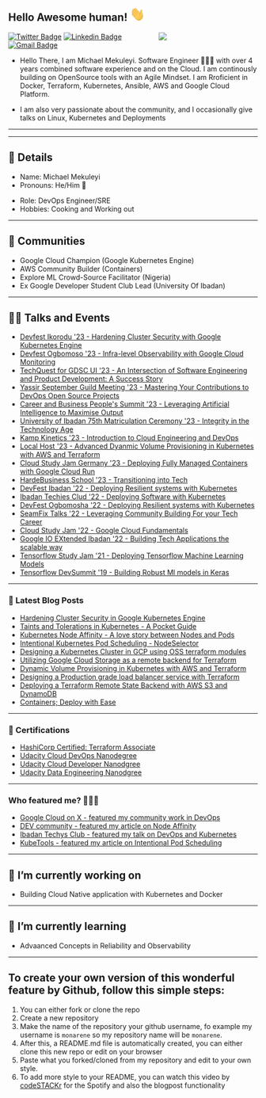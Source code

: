 <!-- <img src="https://raw.githubusercontent.com/adefemi171/adefemi171/master/DevOpsTalk.png" alt=""> -->

<h2> Hello Awesome human! <img src="https://raw.githubusercontent.com/ABSphreak/ABSphreak/master/gifs/Hi.gif" width="30px"></h2>

<img align='right' src="https://raw.githubusercontent.com/monarene/monarene/master/fineBoy.jpeg" width='200"'>

[![Twitter Badge](https://img.shields.io/badge/-@monnarene-1ca0f1?style=flat-square&labelColor=1ca0f1&logo=twitter&logoColor=white&link=https://twitter.com/monnarene)](https://twitter.com/monnarene) [![Linkedin Badge](https://img.shields.io/badge/-MichaelMekuleyi-blue?style=flat-square&logo=Linkedin&logoColor=white&link=https://www.linkedin.com/in/harshkumarkhatri/)](https://www.linkedin.com/in/monarene/) [![Gmail Badge](https://img.shields.io/badge/-mekuleyimichael@gmail.com-c14438?style=flat-square&logo=Gmail&logoColor=white&link=mailto:mekuleyimichael@gmail.com)](mailto:mekuleyimichael@gmail.com)

- Hello There, I am Michael Mekuleyi. Software Engineer 🧑🏾‍💻 with over 4 years combined software experience and on the Cloud. I am continously building on OpenSource tools with an Agile Mindset. I am Rroficient in Docker, Terraform, Kubernetes, Ansible, AWS and Google Cloud Platform. 

- I am also very passionate about the community, and I occasionally give talks on Linux, Kubernetes and Deployments

---


    
---

## 💬 Details
- Name: Michael Mekuleyi
- Pronouns: He/Him :man:
<!-- - Presentations -->
- Role: DevOps Engineer/SRE
- Hobbies: Cooking and Working out

---

## 👯 Communities
- Google Cloud Champion (Google Kubernetes Engine) 
- AWS Community Builder (Containers)
- Explore ML Crowd-Source Facilitator (Nigeria)
- Ex Google Developer Student Club Lead (University Of Ibadan)

---

## 📣📣 Talks and Events
- [Devfest Ikorodu '23 - Hardening Cluster Security with Google Kubernetes Engine](https://docs.google.com/presentation/d/14uNvK-uejuxrn0q4JYW72J0ftXYpehAXOR2_VfEEr30/edit?usp=sharing)
- [Devfest Ogbomoso '23 - Infra-level Observability with Google Cloud Monitoring](https://docs.google.com/presentation/d/1BSeFtx54j5gDGHY6sj6KCP6E6wMEf-L7TdhsFzZxEzE/edit?usp=sharing)
- [TechQuest for GDSC UI '23 - An Intersection of Software Engineering and Product Development: A Success Story](https://docs.google.com/presentation/d/1wzF4OAKM2z6C8uHFBuD1Ww5HGWpMf5m71LbJUbOxoqI/edit?usp=sharing) 
- [Yassir September Guild Meeting '23 - Mastering Your Contributions to DevOps Open Source Projects](https://docs.google.com/presentation/d/1k6-GCMhZ3_iaB45aKRx91qCzMVZWF1_lgO-hR7mMB4o/edit?usp=sharing)
- [Career and Business People's Summit '23 - Leveraging Artificial Intelligence to Maximise Output](https://docs.google.com/presentation/d/1uoTkPCTJSWA5Ff9qw4VOJhjsueJP5BBJiQf8_gPM99Q/edit?usp=sharing)
- [University of Ibadan 75th Matriculation Ceremony '23 - Integrity in the Technology Age](https://docs.google.com/presentation/d/1tJbS51byBowNH33S-E6WGJnZoHe9Cs6eE6er3knod4A/edit?usp=sharing)
- [Kamp Kinetics '23 - Introduction to Cloud Engineering and DevOps](https://docs.google.com/presentation/d/1y3mUVcCZfZ5jpTvokZmulshZvmTVdaCkVMgq73NbtQU/edit?usp=sharing)
- [Local Host '23 - Advanced Dyanmic Volume Provisioning in Kubernetes with AWS and Terraform](https://docs.google.com/presentation/d/1N1lEtOSS3ohQh55iP8Mo6ljO-FFmzUFYtU2S_GrO68o/edit?usp=sharing) 
- [Cloud Study Jam Germany '23 - Deploying Fully Managed Containers with Google Cloud Run](https://docs.google.com/presentation/d/1ojg8ENoAPaSEb2EBrwPr_nH317O9dIoBrvwp9wVGXXg/edit?usp=sharing) 
- [HardeBusiness School '23 - Transitioning into Tech](https://docs.google.com/presentation/d/1JrAt7t3s-lWyf4FVE4msAPlqfpL-YhEwF3jBy21S1Ic/edit?usp=sharing)
- [DevFest Ibadan '22 - Deploying Resilient systems with Kubernetes](https://docs.google.com/presentation/d/1cxsdARaahp1nTgGs75hNEtTECUplv2F5iFa4rG_ArBM/edit?usp=sharing)
- [Ibadan Techies Clud '22 - Deploying Software with Kubernetes](https://docs.google.com/presentation/d/1mk6D5W5nTiZ3OmjgDtySXu7utk8GW3esx0iUcIvTDwQ/edit?usp=sharing) 
- [DevFest Ogbomosha '22 - Deploying Resilient systems with Kubernetes](https://docs.google.com/presentation/d/1vz6PmYsxGOPfEHzayd3FpYlkvuhisGPRML7GbyFl7Tc/edit?usp=sharing) 
- [SeamFix Talks '22 - Leveraging Community Building For your Tech Career](https://docs.google.com/presentation/d/1m6qigJ6aCsYF8aJTBRB-rwtq2fkQPo3jJ89suBr5HIw/edit?usp=sharing) 
- [Cloud Study Jam '22 - Google Cloud Fundamentals](https://docs.google.com/presentation/d/1eItpi1tR0xew7SWCtENWJRHrYmRTdJdg0Tqg7gql8G4/edit?usp=sharing)
- [Google IO EXtended Ibadan '22 - Building Tech Applications the scalable way](https://docs.google.com/presentation/d/13L1G3DPyK0r6IttO3SMEVJopVMDeTKnhOf1F2h4qN-Y/edit?usp=sharing)
- [Tensorflow Study Jam '21 - Deploying Tensorflow Machine Learning Models](https://docs.google.com/presentation/d/1tNQCxCMPcTJNKRctCGckMD6cPHQ8VHStB8xyeeCDJWQ/edit?usp=sharing)
- [Tensorflow DevSummit '19 - Building Robust Ml models in Keras](https://docs.google.com/presentation/d/1xmn8AVcC574bDKGSN2pGavs2x-tHu67IB8X8Apf3-m0/edit?usp=sharing)

---

### 📕 Latest Blog Posts

<!-- BLOG-POST-LIST:START -->
- [Hardening Cluster Security in Google Kubernetes Engine](https://dev.to/monarene/hardening-cluster-security-in-google-kubernetes-engine-3n30)
- [Taints and Tolerations in Kubernetes - A Pocket Guide](https://dev.to/monarene/taints-and-tolerations-in-kubernetes-a-pocket-guide-37jb)
- [Kubernetes Node Affinity - A love story between Nodes and Pods](https://dev.to/monarene/kubernetes-node-affinity-a-love-story-between-nodes-and-pods-2cfg)
- [Intentional Kubernetes Pod Scheduling - NodeSelector](https://dev.to/monarene/intentional-kubernetes-pod-scheduling-nodeselector-3p7i)
- [Designing a Kubernetes Cluster in GCP using OSS terraform modules](https://dev.to/monarene/designing-a-kubernetes-cluster-in-gcp-using-oss-terraform-modules-1m3j)
- [Utilizing Google Cloud Storage as a remote backend for Terraform](https://dev.to/monarene/utilizing-google-cloud-storage-as-a-remote-backend-for-terraform-3ijk)
- [Dynamic Volume Provisioning in Kubernetes with AWS and Terraform](https://dev.to/monarene/dynamic-volume-provisioning-in-kubernetes-with-aws-and-terraform-3m6h)
- [Designing a Production grade load balancer service with Terraform](https://dev.to/monarene/designing-a-production-grade-elastic-load-balancer-service-with-terraform-44n4)
- [Deploying a Terraform Remote State Backend with AWS S3 and DynamoDB](https://hackernoon.com/deploying-a-terraform-remote-state-backend-with-aws-s3-and-dynamodb)
- [Containers; Deploy with Ease](https://medium.com/@mekuleyimichael/containers-deploy-with-ease-6395a0c410c9) 

---

### 📕 Certifications

- [HashiCorp Certified: Terraform Associate](https://www.credly.com/badges/70e008c4-8630-4b53-bbf9-c444de7cd6ef/public_url)
- [Udacity Cloud DevOps Nanodegree](https://graduation.udacity.com/confirm/FLLUGMDT)
- [Udacity Cloud Developer Nanodgree](https://graduation.udacity.com/confirm/AQ9KZG9T)
- [Udacity Data Engineering Nanodgree](https://graduation.udacity.com/confirm/3JDEE36T) 

---

### Who featured me? 🥳🫢🤩 
- [Google Cloud on X - featured my community work in DevOps](https://x.com/GoogleCloudTech/status/1707772472555184132?s=20)
- [DEV community - featured my article on Node Affinity](https://x.com/ThePracticalDev/status/1698615635524063464?s=20)
- [Ibadan Techys Club - featured my talk on DevOps and Kubernetes](https://x.com/badtechys/status/1593867536466165760?s=20)
- [KubeTools - featured my article on Intentional Pod Scheduling](https://x.com/kubetools/status/1686711111679127552?s=20)

---

## 🔭 I’m currently working on
- Building Cloud Native application with Kubernetes and Docker

---

## 🌱 I’m currently learning
- Advaanced Concepts in Reliability and Observability


---


## To create your own version of this wonderful feature by Github, follow this simple steps:

1. You can either fork or clone the repo
2. Create a new repository
3. Make the name of the repository your github username, fo example my username is `monarene` so my repository name will be `monarene`.
4. After this, a README.md file is automatically created, you can either clone this new repo or edit on your browser
5. Paste what you forked/cloned from my repository and edit to your own style.
5. To add more style to your README, you can watch this video by [codeSTACKr](https://www.youtube.com/watch?v=n6d4KHSKqGk) for the Spotify and also the blogpost functionality
